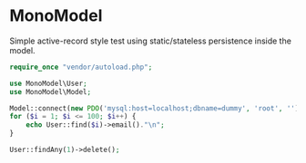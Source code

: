 # MonoModel
Simple active-record style test using static/stateless persistence inside the model.

```php
require_once "vendor/autoload.php";

use MonoModel\User;
use MonoModel\Model;

Model::connect(new PDO('mysql:host=localhost;dbname=dummy', 'root', ''));
for ($i = 1; $i <= 100; $i++) {
    echo User::find($i)->email()."\n";
}

User::findAny(1)->delete();
```
